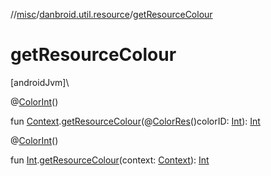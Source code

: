 //[misc](../../index.md)/[danbroid.util.resource](index.md)/[getResourceColour](get-resource-colour.md)

# getResourceColour

[androidJvm]\

@[ColorInt](https://developer.android.com/reference/kotlin/androidx/annotation/ColorInt.html)()

fun [Context](https://developer.android.com/reference/kotlin/android/content/Context.html).[getResourceColour](get-resource-colour.md)(@[ColorRes](https://developer.android.com/reference/kotlin/androidx/annotation/ColorRes.html)()colorID: [Int](https://kotlinlang.org/api/latest/jvm/stdlib/kotlin/-int/index.html)): [Int](https://kotlinlang.org/api/latest/jvm/stdlib/kotlin/-int/index.html)

@[ColorInt](https://developer.android.com/reference/kotlin/androidx/annotation/ColorInt.html)()

fun [Int](https://kotlinlang.org/api/latest/jvm/stdlib/kotlin/-int/index.html).[getResourceColour](get-resource-colour.md)(context: [Context](https://developer.android.com/reference/kotlin/android/content/Context.html)): [Int](https://kotlinlang.org/api/latest/jvm/stdlib/kotlin/-int/index.html)

